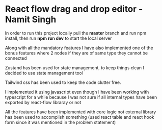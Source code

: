 # React flow drag and drop editor - Namit Singh

In order to run this project locally pull the **master** branch and run npm install, then run **npm run dev** to start the local server

Along with all the mandatory features I have also implemented one of the bonus features where 2 nodes if they are of same type they cannot be connected

Zustand has been used for state management, to keep things clean I decided to use state management tool

Tailwind css has been used to keep the code clutter free.

I implemented it using javascript even though I have been working with typescript for a while because I was not sure if all internal types have been exported by react-flow libraray or not

All the features have been implemented with core logic not external library has been used to accomplish something (used react table and react hook form since it was mentioned in the problem statement)

